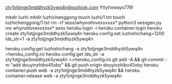 zty1otjjnge3mddhyzk5ywq4n@outlook.com
Yttyhxways778!

mkdir luzhi
mkdir luzhichenggong
touch luzhi/1.txt
touch luzhichenggong/1.txt
rm -rf sess/whynotlovexxxxxx*
python3 sessgen.py
mv whynotlovexxxxxx* sess
heroku login -i
heroku container:login
heroku create zty1otjjnge3mddhyzk5ywq4n
heroku config:set luzhishichang=1200 ids_str=1 -a zty1otjjnge3mddhyzk5ywq4n

heroku config:get luzhishichang -a zty1otjjnge3mddhyzk5ywq4n >heroku_config.ini
heroku config:get ids_str -a zty1otjjnge3mddhyzk5ywq4n >>heroku_config.ini
git add -A && git commit -m "add douyinzhibo45xby" && git push origin douyinzhibo45xby
heroku container:push web -a zty1otjjnge3mddhyzk5ywq4n && heroku container:release web -a zty1otjjnge3mddhyzk5ywq4n